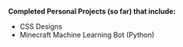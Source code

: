 **Completed Personal Projects (so far) that include:**
- CSS Designs
- Minecraft Machine Learning Bot (Python)
